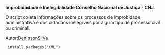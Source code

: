 **Improbidadade e Inelegibilidade Conselho Nacional de Justiça - CNJ**

O script coleta informações sobre os processos de improbidade administrativa e dos cidadãos inelegiveis por algum tipo de processo civil ou criminal.

Autor:[DenissonSilVa](http://www.denissonsilva.com)

<code> install.packages("XML")<code>